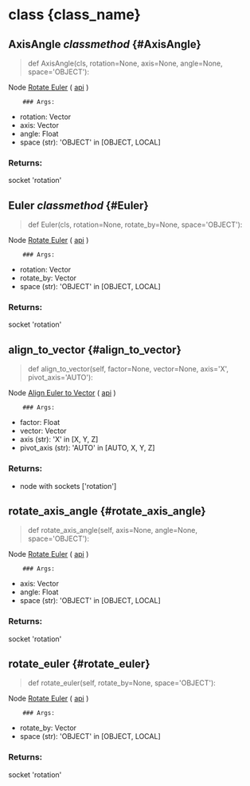 # class {class_name}

## AxisAngle *classmethod* {#AxisAngle}

> def AxisAngle(cls, rotation=None, axis=None, angle=None, space='OBJECT'):

Node [Rotate Euler](node.blender_ref) ( [api](node.blender_python_ref) )

        ### Args:
- rotation: Vector
- axis: Vector
- angle: Float
- space (str): 'OBJECT' in [OBJECT, LOCAL]

### Returns:

  socket 'rotation'

## Euler *classmethod* {#Euler}

> def Euler(cls, rotation=None, rotate_by=None, space='OBJECT'):

Node [Rotate Euler](node.blender_ref) ( [api](node.blender_python_ref) )

        ### Args:
- rotation: Vector
- rotate_by: Vector
- space (str): 'OBJECT' in [OBJECT, LOCAL]

### Returns:

  socket 'rotation'

## align_to_vector {#align_to_vector}

> def align_to_vector(self, factor=None, vector=None, axis='X', pivot_axis='AUTO'):

Node [Align Euler to Vector](node.blender_ref) ( [api](node.blender_python_ref) )

        ### Args:
- factor: Float
- vector: Vector
- axis (str): 'X' in [X, Y, Z]
- pivot_axis (str): 'AUTO' in [AUTO, X, Y, Z]

### Returns:

- node with sockets ['rotation']

## rotate_axis_angle {#rotate_axis_angle}

> def rotate_axis_angle(self, axis=None, angle=None, space='OBJECT'):

Node [Rotate Euler](node.blender_ref) ( [api](node.blender_python_ref) )

        ### Args:
- axis: Vector
- angle: Float
- space (str): 'OBJECT' in [OBJECT, LOCAL]

### Returns:

  socket 'rotation'

## rotate_euler {#rotate_euler}

> def rotate_euler(self, rotate_by=None, space='OBJECT'):

Node [Rotate Euler](node.blender_ref) ( [api](node.blender_python_ref) )

        ### Args:
- rotate_by: Vector
- space (str): 'OBJECT' in [OBJECT, LOCAL]

### Returns:

  socket 'rotation'

